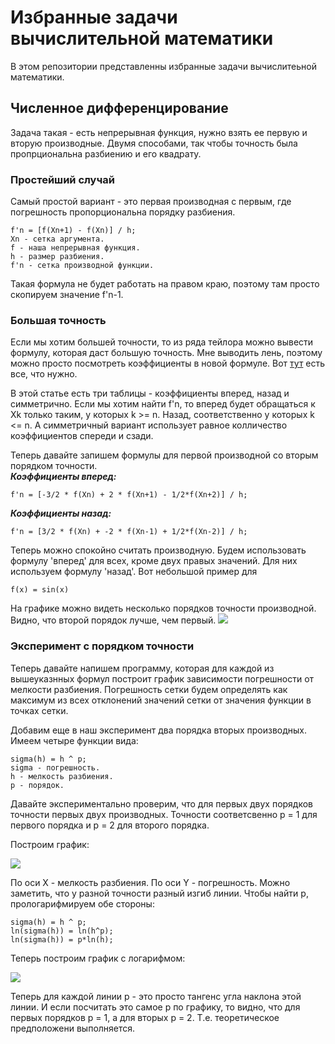 # Избранные задачи вычислительной математики
В этом репозитории представленны избранные задачи вычислитеьной математики.

## Численное дифференцирование
Задача такая - есть непрерывная функция, нужно взять ее первую и вторую производные. Двумя способами, так чтобы точность была пропрциональна разбиению и его квадрату.

### Простейший случай
Самый простой вариант - это первая производная с первым, где погрешность пропорциональна порядку разбиения.
```
f'n = [f(Xn+1) - f(Xn)] / h;
Xn - сетка аргумента.
f - наша непрерывная функция.
h - размер разбиения.
f'n - сетка производной функции.
```
Такая формула не будет работать на правом краю, поэтому там просто скопируем значение f'n-1.

### Большая точность
Если мы хотим большей точности, то из ряда тейлора можно вывести формулу, которая даст большую точность.
Мне выводить лень, поэтому можно просто посмотреть коэффициенты в новой формуле.
Вот [тут](https://ru.m.wikipedia.org/wiki/%D0%9A%D0%BE%D1%8D%D1%84%D1%84%D0%B8%D1%86%D0%B8%D0%B5%D0%BD%D1%82%D1%8B_%D1%84%D0%BE%D1%80%D0%BC%D1%83%D0%BB_%D1%87%D0%B8%D1%81%D0%BB%D0%B5%D0%BD%D0%BD%D0%BE%D0%B3%D0%BE_%D0%B4%D0%B8%D1%84%D1%84%D0%B5%D1%80%D0%B5%D0%BD%D1%86%D0%B8%D1%80%D0%BE%D0%B2%D0%B0%D0%BD%D0%B8%D1%8F) есть все, что нужно.

В этой статье есть три таблицы - коэффициенты вперед, назад и симметрично.
Если мы хотим найти f'n, то вперед будет обращаться к Xk только таким, у которых k >= n. Назад, соответственно у которых k <= n. А симметричный вариант использует равное колличество коэффициентов спереди и сзади.

Теперь давайте запишем формулы для первой производной со вторым порядком точности.   
***Коэффициенты вперед:***
```
f'n = [-3/2 * f(Xn) + 2 * f(Xn+1) - 1/2*f(Xn+2)] / h;
```
***Коэффициенты назад:***
```
f'n = [3/2 * f(Xn) + -2 * f(Xn-1) + 1/2*f(Xn-2)] / h;
```
Теперь можно спокойно считать производную.
Будем использовать формулу 'вперед' для всех, кроме двух правых значений. Для них используем формулу 'назад'.
Вот небольшой пример для
```
f(x) = sin(x)
```
На графике можно видеть несколько порядков точности производной. Видно, что второй порядок лучше, чем первый.
![](https://github.com/timattt/Project-computational-math/blob/master/Images/DiffExample.png)

### Эксперимент с порядком точности
Теперь давайте напишем программу, которая для каждой из вышеуказнных формул построит график зависимости погрешности от мелкости разбиения.
Погрешность сетки будем определять как максимум из всех отклонений значений сетки от значения функции в точках сетки.

Добавим еще в наш эксперимент два порядка вторых производных.   
Имеем четыре функции вида:
```
sigma(h) = h ^ p;
sigma - погрешность.
h - мелкость разбиения.
p - порядок.
```
Давайте экспериментально проверим, что для первых двух порядков точности первых двух производных. Точности соответсвенно p = 1 для первого порядка и p = 2 для второго порядка.   

Построим график:

![](https://github.com/timattt/Project-computational-math/blob/master/Images/GraphDiffRaw.png)

По оси X - мелкость разбиения. По оси Y - погрешность.
Можно заметить, что у разной точности разный изгиб линии.
Чтобы найти p, прологарифмируем обе стороны:
```
sigma(h) = h ^ p;
ln(sigma(h)) = ln(h^p);
ln(sigma(h)) = p*ln(h);
```
Теперь построим график с логарифмом:

![](https://github.com/timattt/Project-computational-math/blob/master/Images/GraphDiff.png)

Теперь для каждой линии p - это просто тангенс угла наклона этой линии.
И если посчитать это самое p по графику, то видно, что для первых порядков p = 1, а для вторых p = 2. Т.е. теоретическое предположени выполняется.

